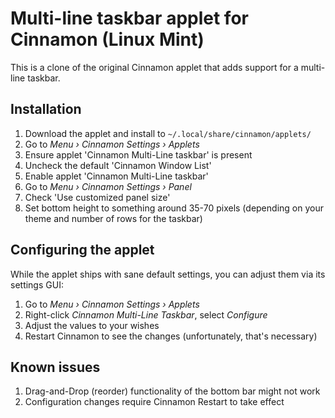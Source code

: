 Multi-line taskbar applet for Cinnamon (Linux Mint)
==============================

This is a clone of the original Cinnamon applet that adds support for a multi-line taskbar.

Installation
------------

1. Download the applet and install to `~/.local/share/cinnamon/applets/`
2. Go to *Menu › Cinnamon Settings › Applets*
3. Ensure applet 'Cinnamon Multi-Line taskbar' is present
4. Uncheck the default 'Cinnamon Window List'
5. Enable applet 'Cinnamon Multi-Line taskbar'
6. Go to *Menu › Cinnamon Settings › Panel*
7. Check 'Use customized panel size'
8. Set bottom height to something around 35-70 pixels (depending on your theme and number of rows for the taskbar)

Configuring the applet
----------------------
While the applet ships with sane default settings, you can adjust them via its
settings GUI:

1. Go to *Menu › Cinnamon Settings › Applets*
2. Right-click *Cinnamon Multi-Line Taskbar*, select *Configure*
3. Adjust the values to your wishes
4. Restart Cinnamon to see the changes (unfortunately, that's necessary)

Known issues
------------
1. Drag-and-Drop (reorder) functionality of the bottom bar might not work
2. Configuration changes require Cinnamon Restart to take effect
